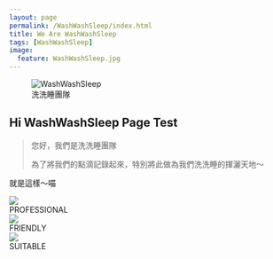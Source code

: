 ```yaml
---
layout: page
permalink: /WashWashSleep/index.html
title: We Are WashWashSleep
tags: [WashWashSleep]
image:
  feature: WashWashSleep.jpg
---
```

<figure>
  <img src="https://avatars0.githubusercontent.com/u/9893415?v=3&s=200" alt="WashWashSleep">
  <figcaption>洗洗睡團隊</figcaption>
</figure>

## Hi WashWashSleep Page Test

> 您好，我們是洗洗睡團隊
>
> 為了將我們的點滴記錄起來，特別將此做為我們洗洗睡的揮灑天地～

就是這樣～喵

<div id="home-row-2" class="row clearfix"><div class="col-12 col-sm-4"><div class="home-hover navigation-slide" data-slide="4"><img src="images/s02.png"></div><span>PROFESSIONAL</span></div><div class="col-12 col-sm-4"><div class="home-hover navigation-slide" data-slide="3"><img src="images/s01.png"></div><span>FRIENDLY</span></div><div class="col-12 col-sm-4"><div class="home-hover navigation-slide" data-slide="5"><img src="images/s03.png"></div><span>SUITABLE</span></div></div>

